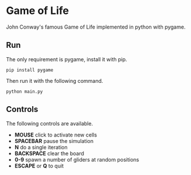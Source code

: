 # Game of Life

John Conway's famous Game of Life implemented in python with pygame.

## Run

The only requirement is pygame, install it with pip.

```
pip install pygame
```

Then run it with the following command.

```
python main.py
```

## Controls

The following controls are available.

* **MOUSE** click to activate new cells
* **SPACEBAR** pause the simulation
* **N** do a single iteration
* **BACKSPACE** clear the board
* **0-9** spawn a number of gliders at random positions
* **ESCAPE** or **Q** to quit
